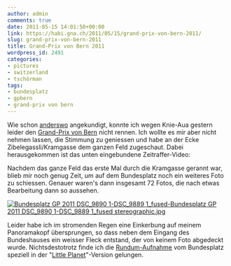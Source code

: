 ```yaml
---
author: admin
comments: true
date: 2011-05-15 14:01:50+00:00
link: https://habi.gna.ch/2011/05/15/grand-prix-von-bern-2011/
slug: grand-prix-von-bern-2011
title: Grand-Prix von Bern 2011
wordpress_id: 2491
categories:
- pictures
- switzerland
- tschörman
tags:
- bundesplatz
- gpbern
- grand-prix von bern
---
```


Wie schon [anderswo](http://hymnos.existenz.ch/2011/05/13/das-anstrengendste-am-gp/#comments) angekundigt, konnte ich wegen Knie-Aua gestern leider den [Grand-Prix von Bern](http://gpbern.ch/) nicht rennen. Ich wollte es mir aber nicht nehmen lassen, die Stimmung zu geniessen und habe an der Ecke Zibelegassli/Kramgasse dem ganzen Feld zugeschaut. Dabei herausgekommen ist das unten eingebundene Zeitraffer-Video:

  

  

Nachdem das ganze Feld das erste Mal durch die Kramgasse gerannt war, blieb mir noch genug Zeit, um auf dem Bundesplatz noch ein weiteres Foto zu schiessen. Genauer waren's dann insgesamt 72 Fotos, die nach etwas Bearbeitung dann so aussehen.  

[![Bundesplatz GP 2011 DSC_9890 1-DSC_9889 1_fused-Bundesplatz GP 2011 DSC_9890 1-DSC_9889 1_fused stereographic.jpg](https://habi.gna.ch/wp-content/uploads/2011/05/Bundesplatz-GP-2011-DSC_9890-1-DSC_9889-1_fused-Bundesplatz-GP-2011-DSC_9890-1-DSC_9889-1_fused-stereographic-tm.jpg)](https://habi.gna.ch/wp-content/uploads/2011/05/Bundesplatz-GP-2011-DSC_9890-1-DSC_9889-1_fused-Bundesplatz-GP-2011-DSC_9890-1-DSC_9889-1_fused-stereographic.jpg)  

  

Leider habe ich im stromenden Regen eine Einkerbung auf meinem Panoramakopf übersprungen, so dass neben dem Eingang des Bundeshauses ein weisser Fleck entstand, der von keinem Foto abgedeckt wurde. Nichtsdestotrotz finde ich die [Rundum-Aufnahme](http://www.flickr.com/photos/habi/5722374858/in/photostream) vom Bundesplatz speziell in der "[Little Planet](http://www.flickr.com/groups/littleplanets/)"-Version gelungen.  

